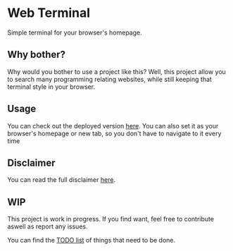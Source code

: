 # Web Terminal

Simple terminal for your browser's homepage.

## Why bother?
Why would you bother to use a project like this? Well, this project allow you to search many programming relating websites, while still keeping that terminal style in your browser.

## Usage
You can check out the deployed version [here](https://x-legendary.github.io/Web-Terminal/). You can also set it as your browser's homepage or new tab, so you don't have to navigate to it every time

## Disclaimer
You can read the full disclaimer [here](https://github.com/X-Legendary/Web-Terminal/blob/main/docs/disclaimer.md).

## WIP
This project is work in progress. If you find want, feel free to contribute aswell as report any issues.

You can find the [TODO list](https://github.com/X-Legendary/Web-Terminal/blob/main/docs/TODO.md) of things that need to be done.
 